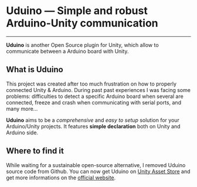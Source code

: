 # Uduino — Simple and robust Arduino-Unity communication 
-------

**Uduino** is another Open Source plugin for Unity, which allow to communicate between a Arduino board with Unity. 

## What is Uduino

This project was created after too much frustration on how to properly connected Unity & Arduino. During past past experiences I was facing some problems: difficulties to detect a specific Arduino board when several are connected, freeze and crash when communicating with serial ports, and many more...

**Uduino** aims to be a *comprehensive* and *easy to setup* solution for your Arduino/Unity projects. It features **simple declaration** both on Unity and Arduino side.


## Where to find it

While waiting for a sustainable open-source alternative, I removed Uduino source code from Github. 
You can now get Uduino on [Unity Asset Store](https://www.sasetstore.unity3d.com/#!/content/78402) and get more informations on the [official website](http://marcteyssier.com/uduino/).
